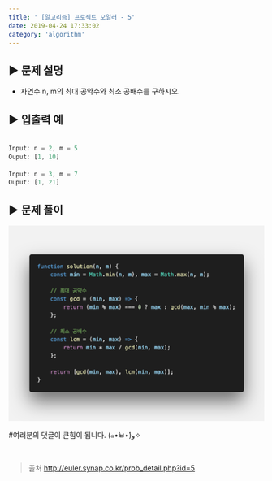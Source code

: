 ```yaml
---
title: ' [알고리즘] 프로젝트 오일러 - 5'
date: 2019-04-24 17:33:02
category: 'algorithm'
---
```


▶︎ 문제 설명
-------

- 자연수 n, m의 최대 공약수와 최소 공배수를 구하시오.

▶︎ 입출력 예
-------
```js

Input: n = 2, m = 5
Ouput: [1, 10]

Input: n = 3, m = 7
Ouput: [1, 21]

```

▶︎ 문제 풀이
-------

![](../../../assets/euler/euler.5.solution.png)

#여러분의 댓글이 큰힘이 됩니다. (๑•̀ㅂ•́)و✧

<br />

> 출처
> <a href="http://euler.synap.co.kr/prob_detail.php?id=5" target="_blank">http://euler.synap.co.kr/prob_detail.php?id=5</a>
